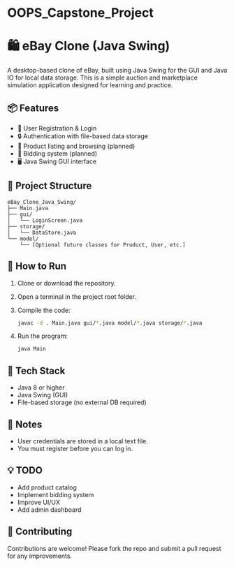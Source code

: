 # OOPS_Capstone_Project


# 🛍️ eBay Clone (Java Swing)

A desktop-based clone of eBay, built using Java Swing for the GUI and Java IO for local data storage. This is a simple auction and marketplace simulation application designed for learning and practice.

## 📦 Features

- 🧑 User Registration & Login
- 🔒 Authentication with file-based data storage
- 🛒 Product listing and browsing (planned)
- 💸 Bidding system (planned)
- 🖥️ Java Swing GUI interface

## 📁 Project Structure

```
eBay_Clone_Java_Swing/
├── Main.java
├── gui/
│   └── LoginScreen.java
├── storage/
│   └── DataStore.java
└── model/
    └── [Optional future classes for Product, User, etc.]
```

## 🚀 How to Run

1. Clone or download the repository.

2. Open a terminal in the project root folder.

3. Compile the code:
   ```bash
   javac -d . Main.java gui/*.java model/*.java storage/*.java
   ```

4. Run the program:
   ```bash
   java Main
   ```

## 🧠 Tech Stack

- Java 8 or higher
- Java Swing (GUI)
- File-based storage (no external DB required)

## 📌 Notes

- User credentials are stored in a local text file.
- You must register before you can log in.

## 💡 TODO

- Add product catalog
- Implement bidding system
- Improve UI/UX
- Add admin dashboard

## 🤝 Contributing

Contributions are welcome! Please fork the repo and submit a pull request for any improvements.


